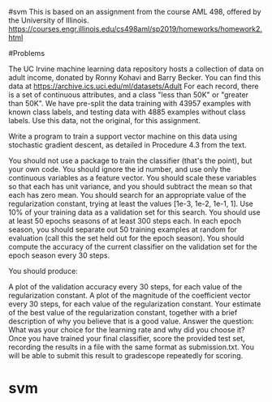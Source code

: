 #svm
This is based on an assignment from the course AML 498, offered by the University of Illinois.
https://courses.engr.illinois.edu/cs498aml/sp2019/homeworks/homework2.html

#Problems

The UC Irvine machine learning data repository hosts a collection of data on adult income, donated by Ronny Kohavi and Barry Becker. You can find this data at https://archive.ics.uci.edu/ml/datasets/Adult For each record, there is a set of continuous attributes, and a class "less than 50K" or "greater than 50K". We have pre-split the data training with 43957 examples with known class labels, and testing data with 4885 examples without class labels. Use this data, not the original, for this assignment.

Write a program to train a support vector machine on this data using stochastic gradient descent, as detailed in Procedure 4.3 from the text.

You should not use a package to train the classifier (that's the point), but your own code. You should ignore the id number, and use only the continuous variables as a feature vector. You should scale these variables so that each has unit variance, and you should subtract the mean so that each has zero mean. You should search for an appropriate value of the regularization constant, trying at least the values [1e-3, 1e-2, 1e-1, 1]. Use 10% of your training data as a validation set for this search. You should use at least 50 epochs seasons of at least 300 steps each. In each epoch season, you should separate out 50 training examples at random for evaluation (call this the set held out for the epoch season). You should compute the accuracy of the current classifier on the validation set for the epoch season every 30 steps.

You should produce:

A plot of the validation accuracy every 30 steps, for each value of the regularization constant.
A plot of the magnitude of the coefficient vector every 30 steps, for each value of the regularization constant.
Your estimate of the best value of the regularization constant, together with a brief description of why you believe that is a good value.
Answer the question: What was your choice for the learning rate and why did you choose it?
Once you have trained your final classifier, score the provided test set, recording the results in a file with the same format as submission.txt.  You will be able to submit this result to gradescope repeatedly for scoring.
# svm
